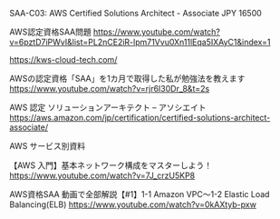 SAA-C03: AWS Certified Solutions Architect - Associate
JPY 16500

AWS認定資格SAA問題
https://www.youtube.com/watch?v=6pztD7iPWvI&list=PL2nCE2iR-lpm71Vvu0Xn11lEqa5IXAyC1&index=1

https://kws-cloud-tech.com/

AWSの認定資格「SAA」を1カ月で取得した私が勉強法を教えます
https://www.youtube.com/watch?v=rjr6I30Dr_8&t=2s

AWS 認定 ソリューションアーキテクト – アソシエイト
https://aws.amazon.com/jp/certification/certified-solutions-architect-associate/

AWS サービス別資料

【AWS 入門】基本ネットワーク構成をマスターしよう！
https://www.youtube.com/watch?v=7J_crzU5KP8

AWS資格SAA 動画で全部解説【#1】1-1 Amazon VPC〜1-2 Elastic Load Balancing(ELB)
https://www.youtube.com/watch?v=0kAXtyb-pxw

